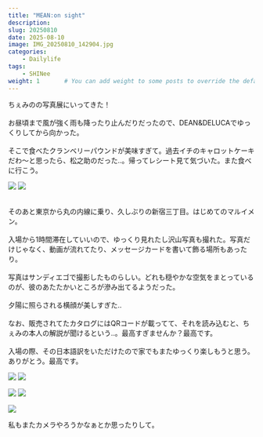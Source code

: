 ```yaml
---
title: "MEAN:on sight"
description: 
slug: 20250810
date: 2025-08-10
image: IMG_20250810_142904.jpg
categories:
    - Dailylife
tags:
    - SHINee
weight: 1       # You can add weight to some posts to override the default sorting (date descending)
---
```


ちぇみのの写真展にいってきた！<br>
<br>
お昼頃まで風が強く雨も降ったり止んだりだったので、DEAN&DELUCAでゆっくりしてから向かった。<br>
<br>
そこで食べたクランベリーパウンドが美味すぎて。過去イチのキャロットケーキだわ〜と思ったら、松之助のだった‥。帰ってレシート見て気づいた。また食べに行こう。
<!-- gallery start -->
![](IMG_20250810_115418.jpg)
![](IMG_20250810_115251.jpg)
<!-- gallery end -->
<br>
そのあと東京から丸の内線に乗り、久しぶりの新宿三丁目。はじめてのマルイメン。<br>
<br>
入場から1時間滞在していいので、ゆっくり見れたし沢山写真も撮れた。写真だけじゃなく、動画が流れてたり、メッセージカードを書いて飾る場所もあったり。<br>
<br>
写真はサンディエゴで撮影したものらしい。どれも穏やかな空気をまとっているのが、彼のあたたかいところが滲み出てるようだった。<br>
<br>
夕陽に照らされる横顔が美しすぎた‥<br>
<br>
なお、販売されてたカタログにはQRコードが載ってて、それを読み込むと、ちぇみの本人の解説が聞けるという‥。最高すぎませんか？最高です。<br>
<br>
入場の際、その日本語訳をいただけたので家でもまたゆっくり楽しもうと思う。ありがとう。最高です。<br>

<!-- gallery start -->
![](IMG_20250810_140530.jpg)
![](IMG_20250810_142550.jpg)

![](IMG_20250810_141103.jpg)
![](IMG_20250810_142717.jpg)

![](IMG_20250810_142608.jpg)
<!-- gallery end -->

私もまたカメラやろうかなぁとか思ったりして。
